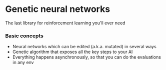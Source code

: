 # Genetic neural networks
The last library for reinforcement learning you'll ever need


### Basic concepts

- Neural networks which can be edited (a.k.a. mutated) in several ways
- Genetic algorithm that exposes all the key steps to your AI
- Everything happens asynchronously, so that you can do the evaluations in any env


